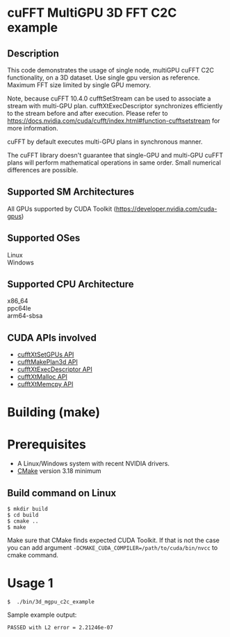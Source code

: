# cuFFT MultiGPU 3D FFT C2C example

## Description

This code demonstrates the usage of single node, multiGPU cuFFT C2C functionality, on a 3D dataset. Use single gpu version as reference. Maximum FFT size limited by single GPU memory.

Note, because cuFFT 10.4.0 cufftSetStream can be used to associate a stream with multi-GPU plan. cufftXtExecDescriptor synchronizes efficiently to the stream before and after execution. Please refer to https://docs.nvidia.com/cuda/cufft/index.html#function-cufftsetstream for more information.

cuFFT by default executes multi-GPU plans in synchronous manner.

The cuFFT library doesn't guarantee that single-GPU and multi-GPU cuFFT plans will perform mathematical operations in same order. Small numerical differences are possible.

## Supported SM Architectures

All GPUs supported by CUDA Toolkit (https://developer.nvidia.com/cuda-gpus)  

## Supported OSes

Linux  
Windows

## Supported CPU Architecture

x86_64  
ppc64le  
arm64-sbsa

## CUDA APIs involved
- [cufftXtSetGPUs API](https://docs.nvidia.com/cuda/cufft/index.html#function-cufftxtsetgpus)
- [cufftMakePlan3d API](https://docs.nvidia.com/cuda/cufft/index.html#function-cufftmakeplan3d)
- [cufftXtExecDescriptor API](https://docs.nvidia.com/cuda/cufft/index.html#function-cufftxtexecdescriptor)
- [cufftXtMalloc API](https://docs.nvidia.com/cuda/cufft/index.html#function-cufftxtmalloc)
- [cufftXtMemcpy API](https://docs.nvidia.com/cuda/cufft/index.html#function-cufftxtmemcpy)

# Building (make)

# Prerequisites
- A Linux/Windows system with recent NVIDIA drivers.
- [CMake](https://cmake.org/download) version 3.18 minimum

## Build command on Linux
```
$ mkdir build
$ cd build
$ cmake ..
$ make
```
Make sure that CMake finds expected CUDA Toolkit. If that is not the case you can add argument `-DCMAKE_CUDA_COMPILER=/path/to/cuda/bin/nvcc` to cmake command.

# Usage 1
```
$  ./bin/3d_mgpu_c2c_example
```

Sample example output:

```
PASSED with L2 error = 2.21246e-07
```
